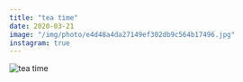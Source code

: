 ```yaml
---
title: "tea time"
date: 2020-03-21
image: "/img/photo/e4d48a4da27149ef302db9c564b17496.jpg"
instagram: true
---
```


![tea time](/img/photo/e4d48a4da27149ef302db9c564b17496.jpg)
